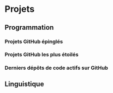 # Projets
## Programmation
### Projets GitHub épinglés
<ClientOnly>
  <ListRepositories>
    <GithubRepository repoName="rejeep/f.el" />
    <GithubRepository repoName="Phundrak/eshell-info-banner.el" />
    <GithubRepository repoName="Phundrak/dotfiles" />
    <GithubRepository repoName="Phundrak/langue-phundrak-fr" />
  </ListRepositories>
</ClientOnly>

### Projets GitHub les plus étoilés
<ClientOnly>
  <ListRepositories sortBy='stars' user='phundrak' :limit='5' />
</ClientOnly>

### Derniers dépôts de code actifs sur GitHub
<ClientOnly>
  <ListRepositories sortBy='pushed_at' user='phundrak' :limit='5' />
</ClientOnly>

## Linguistique
